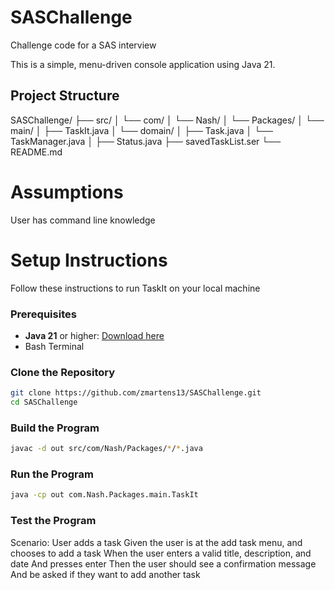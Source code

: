 # SASChallenge
Challenge code for a SAS interview

This is a simple, menu-driven console application using Java 21.

## Project Structure

SASChallenge/
├── src/
│   └── com/
│      └── Nash/
│         └── Packages/
│            └── main/
│               ├── TaskIt.java
│            └── domain/
│               ├── Task.java
│               └── TaskManager.java
│               ├── Status.java
├── savedTaskList.ser
└── README.md

# Assumptions

User has command line knowledge


# Setup Instructions

Follow these instructions to run TaskIt on your local machine

### Prerequisites

- **Java 21** or higher: [Download here](https://jdk.java.net/21/)
- Bash Terminal

### Clone the Repository

```bash
git clone https://github.com/zmartens13/SASChallenge.git
cd SASChallenge
```

### Build the Program

```bash
javac -d out src/com/Nash/Packages/*/*.java
```

### Run the Program

```bash
java -cp out com.Nash.Packages.main.TaskIt
```

### Test the Program
Scenario: User adds a task
    Given the user is at the add task menu, and chooses to add a task
    When the user enters a valid title, description, and date
    And presses enter
    Then the user should see a confirmation message
    And be asked if they want to add another task
